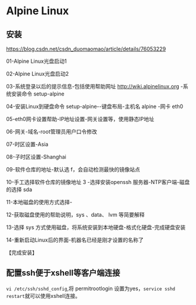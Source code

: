 # Alpine Linux

## 安装

https://blog.csdn.net/csdn_duomaomao/article/details/76053229

01-Alpine Linux光盘启动1


02-Alpine Linux光盘启动2


03-系统登录以后的提示信息-包括使用帮助网址 http://wiki.alpinelinux.org -系统安装命令 setup-alpine


04-安装Linux到硬盘命令 setup-alpine--键盘布局-主机名 alpine -网卡 eth0


05-eth0网卡设置帮助-IP地址设置-网关设置等，使用静态IP地址


06-网关-域名-root管理员用户口令修改


07-时区设置-Asia


08-子时区设置-Shanghai


09-软件仓库的地址-默认选 f，会自动检测最快的镜像站点


10-手工选择软件仓库的镜像地址 3 -选择安装openssh 服务器-NTP客户端-磁盘的选择 sda


11-本地磁盘的使用方式选择-


12-获取磁盘使用的帮助说明，sys 、data、 lvm 等简要解释


13-选择 sys 方式使用磁盘，将系统安装到本地硬盘-格式化硬盘-完成硬盘安装

14-重新启动Linux后的界面-机器名已经是刚才设置的名称了

【完成安装】

## 配置ssh便于xshell等客户端连接

`vi /etc/ssh/sshd_config`,将 permitrootlogin 设置为yes，`service sshd restart`就可以使用xshell连接。

